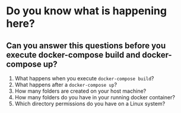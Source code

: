 # Do you know what is happening here?
## Can you answer this questions before you execute docker-compose build and docker-compose up?
 1. What happens when you execute ```docker-compose build```?
 2. What happens after a ```docker-compose up```?
 3. How many folders are created on your host machine?
 4. How many folders do you have in your running docker container?
 5. Which directory permissions do you have on a Linux system?
